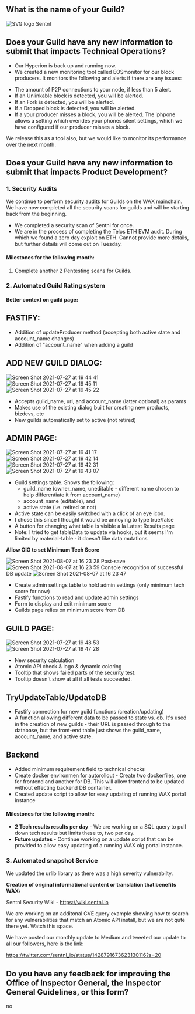 ## What is the name of your Guild?

![SVG logo](https://www.sentnl.io/sentnl.svg)
Sentnl

## Does your Guild have any new information to submit that impacts Technical Operations?

* Our Hyperion is back up and running now. 
* We created a new monitoring tool called EOSmonitor for our block producers. It monitors the following and alerts if there are any issues:
- The amount of P2P connections to your node, if less than 5 alert.
- If an Unlinkable block is detected, you will be alerted.
- If an Fork is detected,  you will be alerted.
- If a Dropped block is detected, you will be alerted.
- If a your producer misses a block, you will be alerted. The iphpone allows a setting which overides your phones silent settings, which we have configured if our producer misses a block.


We release this as a tool also, but we would like to monitor its performance over the next month.


## Does your Guild have any new information to submit that impacts Product Development?


### 1. Security Audits

We continue to perform security audits for Guilds on the WAX mainchain.
We have now completed  all the security scans for guilds and will be starting back from the beginning. 

*  We completed a security scan of Sentnl for once. 
*  We are in the process of completing the Telos ETH EVM audit. During which we found a zero day exploit on ETH. Cannot provide more details, but further details will come out on Tuesday.



#### Milestones for the following month:

1.  Complete another 2 Pentesting scans for Guilds.



### 2. Automated Guild Rating system


#### Better context on guild page:


## FASTIFY:
- Addition of updateProducer method (accepting both active state and account_name changes)
- Addition of "account_name" when adding a guild

## ADD NEW GUILD DIALOG:
![Screen Shot 2021-07-27 at 19 44 41](https://user-images.githubusercontent.com/9779954/127237123-95e0de39-ba03-4ee0-9fb4-2f3600e01c2b.png)
![Screen Shot 2021-07-27 at 19 45 11](https://user-images.githubusercontent.com/9779954/127237127-3d38eade-f77f-4348-aadb-3dd710c3ed38.png)
![Screen Shot 2021-07-27 at 19 45 22](https://user-images.githubusercontent.com/9779954/127237129-bac5a39e-53fd-43a9-9c09-728e8ab898d7.png)
- Accepts guild_name, url, and account_name (latter optional) as params
- Makes use of the existing dialog built for creating new products, bizdevs, etc
- New guilds automatically set to active (not retired)

## ADMIN PAGE:
![Screen Shot 2021-07-27 at 19 41 17](https://user-images.githubusercontent.com/9779954/127237050-75848b4a-ac0d-4021-8f96-d4e1db0eaec9.png)
![Screen Shot 2021-07-27 at 19 42 14](https://user-images.githubusercontent.com/9779954/127236857-e7f3c50b-a751-4f2c-870f-a3744a17dde5.png)
![Screen Shot 2021-07-27 at 19 42 31](https://user-images.githubusercontent.com/9779954/127236894-8a872632-4c68-440d-9c9b-534037466465.png)
![Screen Shot 2021-07-27 at 19 43 07](https://user-images.githubusercontent.com/9779954/127236979-d45017b8-5127-49fc-abc9-9d294e39c086.png)
- Guild settings table. Shows the following:
    - guild_name (owner_name, uneditable - different name chosen to help differentiate it from account_name)
    - account_name (editable), and 
    - active state (i.e. retired or not)
- Active state can be easily switched with a click of an eye icon.
- I chose this since I thought it would be annoying to type true/false
- A button for changing what table is visible a la Latest Results page
- Note: I tried to get tableData to update via hooks, but it seems I'm limited by material-table - it doesn't like data mutations

**Allow OIG to set Minimum Tech Score**

![Screen Shot 2021-08-07 at 16 23 28](https://user-images.githubusercontent.com/9779954/128611740-bec9150a-24e3-4671-bab2-4e61812117b2.png)
Post-save
![Screen Shot 2021-08-07 at 16 23 59](https://user-images.githubusercontent.com/9779954/128611746-61b9c880-bc3e-4b3b-87d8-ddf2cf3fe013.png)
Console recognition of successful DB update
![Screen Shot 2021-08-07 at 16 23 47](https://user-images.githubusercontent.com/9779954/128611753-9cf57c21-e1a4-4680-b07f-26ed7aa95044.png)

- Create admin settings table to hold admin settings (only minimum tech score for now)
- Fastify functions to read and update admin settings
- Form to display and edit minimum score
- Guilds page relies on minimum score from DB


## GUILD PAGE:
![Screen Shot 2021-07-27 at 19 48 53](https://user-images.githubusercontent.com/9779954/127237386-661aa218-c293-4dbd-bf92-089da2de2128.png)
![Screen Shot 2021-07-27 at 19 47 28](https://user-images.githubusercontent.com/9779954/127237397-4dc8ab5f-6de9-4eb0-b470-ea20b2fa1faa.png)
- New security calculation
- Atomic API check & logo & dynamic coloring
- Tooltip that shows failed parts of the security test.
- Tooltip doesn't show at all if all tests succeeded.

## TryUpdateTable/UpdateDB
- Fastify connection for new guild functions (creation/updating)
- A function allowing different data to be passed to state vs. db. It's used in the creation of new guilds - their URL is passed through to the database, but the front-end table just shows the guild_name, account_name, and active state. 

## Backend

- Added minimum requirement field to technical checks
- Create docker environmen for autorollout - Create two dockerfiles, one for frontend and another for DB. This will allow frontend to be updated without effecting backend DB container. 
- Created update script to allow for easy updating of running WAX portal instance

#### Milestones for the following month:

- **2 Tech results results per day**  - We are working on a SQL query to pull down tech results but limits these to, two per day. 
- **Future updates** - Continue working on a update script that can be provided to allow easy updating of a running WAX oig portal instance. 


### 3. Automated snapshot Service

We updated the urlib library as there was a high severity vulnerabilty.


**Creation of original informational content or translation that benefits WAX:**

Sentnl Security Wiki  - https://wiki.sentnl.io

We are working on an additonal CVE query example showing how to search for any vulnerabilities that match an Atomic API install, but we are not qute there yet. Watch this space. 


We have posted our monthly update to Medium and tweeted our update to all our followers, here is the link:

https://twitter.com/sentnl_io/status/1428791673623130116?s=20


## Do you have any feedback for improving the Office of Inspector General, the Inspector General Guidelines, or this form?
no